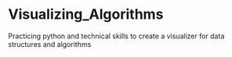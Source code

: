 # Visualizing_Algorithms

Practicing python and technical skills to create a visualizer for data structures and algorithms
